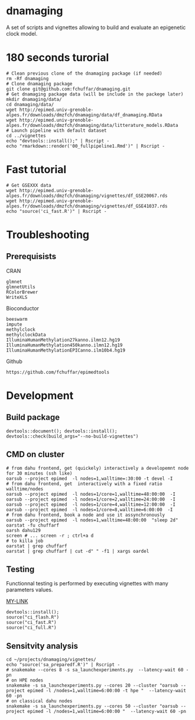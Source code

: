 # dnamaging
A set of scripts and vignettes allowing to build and evaluate an epigenetic clock model.



# 180 seconds turorial

```
# Clean previous clone of the dnamaging package (if needed)
rm -Rf dnamaging
# Clone dnamaging package
git clone git@github.com:fchuffar/dnamaging.git
# Get dnamaging package data (will be include in the packege later)
mkdir dnamaging/data/
cd dnamaging/data/
wget http://epimed.univ-grenoble-alpes.fr/downloads/dmzfch/dnamaging/data/df_dnamaging.RData
wget http://epimed.univ-grenoble-alpes.fr/downloads/dmzfch/dnamaging/data/litterature_models.RData
# Launch pipeline with default dataset
cd ../vignettes
echo "devtools::install();" | Rscript -
echo "rmarkdown::render('00_fullpipeline1.Rmd')" | Rscript -
```


# Fast tutorial

```
# Get GSEXXX data
wget http://epimed.univ-grenoble-alpes.fr/downloads/dmzfch/dnamaging/vignettes/df_GSE20067.rds
wget http://epimed.univ-grenoble-alpes.fr/downloads/dmzfch/dnamaging/vignettes/df_GSE41037.rds
echo "source('ci_fast.R')" | Rscript -
```


# Troubleshooting

## Prerequisists

CRAN

``` 
glmnet
glmnetUtils
RColorBrewer
WriteXLS
```


Bioconductor
    
```
beeswarm
impute
methylclock
methylclockData
IlluminaHumanMethylation27kanno.ilmn12.hg19
IlluminaHumanMethylation450kanno.ilmn12.hg19
IlluminaHumanMethylationEPICanno.ilm10b4.hg19  
```


  
Github

```
https://github.com/fchuffar/epimedtools

```

# Development

## Build package

```
devtools::document(); devtools::install(); devtools::check(build_args="--no-build-vignettes")
```

## CMD on cluster

```
# from dahu frontend, get (quickely) interactively a developemnt node for 30 minutes (ssh like)
oarsub --project epimed  -l nodes=1,walltime=:30:00 -t devel -I
# from dahu frontend, get  interactively with a fixed ratio walltime/nodes
oarsub --project epimed  -l nodes=1/core=1,walltime=48:00:00  -I
oarsub --project epimed  -l nodes=1/core=2,walltime=24:00:00  -I
oarsub --project epimed  -l nodes=1/core=4,walltime=12:00:00  -I
oarsub --project epimed  -l nodes=1/core=8,walltime=6:00:00  -I
# from dahu frontend, book a node and use it assynchronously
oarsub --project epimed  -l nodes=1,walltime=48:00:00  "sleep 2d"
oarstat -fu chuffarf
oarsh dahu129
screen # ... screen -r ; ctrl+a d
# to killa job
oarstat | grep chuffarf
oarstat | grep chuffarf | cut -d" " -f1 | xargs oardel
```

## Testing
Functionnal testing is performed by executing vignettes with many parameters values.

[MY-LINK](vignettes/ci.R)

```
devtools::install();
source("ci_flash.R")
source("ci_fast.R")
source("ci_full.R")
```


## Sensitvity analysis

```
cd ~/projects/dnamaging/vignettes/
echo "source('sa_preparedf.R')" | Rscript -
# snakemake --cores 8 -s sa_launchexperiments.py  --latency-wait 60 -pn
# on HPE nodes
snakemake -s sa_launchexperiments.py --cores 20 --cluster "oarsub --project epimed -l /nodes=1,walltime=6:00:00 -t hpe "  --latency-wait 60 -pn
# on classical dahu nodes
snakemake -s sa_launchexperiments.py --cores 50 --cluster "oarsub --project epimed -l /nodes=1,walltime=6:00:00 "  --latency-wait 60 -pn
```

